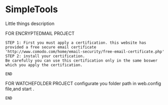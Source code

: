 SimpleTools
===========

Little things description


FOR ENCRYPTEDMAIL PROJECT

    STEP 1: First you must apply a certification. this website has provided a free secure email certificate 'http://www.comodo.com/home/email-security/free-email-certificate.php'
    STEP 2: install your certification.
    Be carefully you can use this certification only in the same boswer which you apply the certification.
    
    END
    
    
    
FOR WATCHEFOLDER PROJECT
    configurate you folder path in web.config file,and start .




    END
